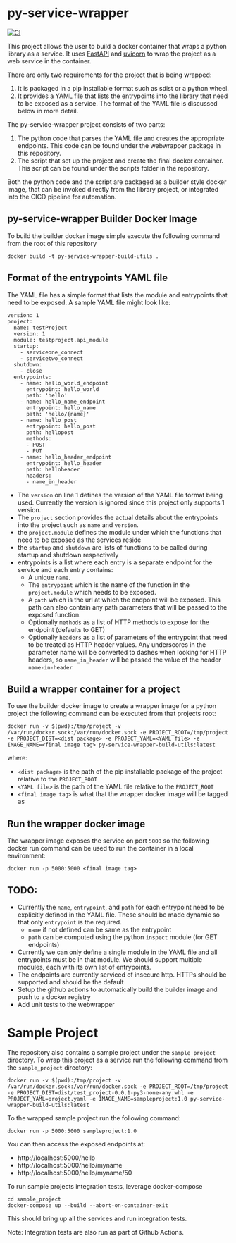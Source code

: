 # py-service-wrapper

[![CI](https://github.com/ayushgarg0694/py-service-wrapper/actions/workflows/main.yml/badge.svg)](https://github.com/ayushgarg0694/py-service-wrapper/actions/workflows/main.yml)

This project allows the user to build a docker container that wraps a python library as a service. It uses [FastAPI](https://fastapi.tiangolo.com/) and [uvicorn](https://www.uvicorn.org/) to wrap the project as a web service in the container.

There are only two requirements for the project that is being wrapped:
1. It is packaged in a pip installable format such as sdist or a python wheel.
2. It provides a YAML file that lists the entrypoints into the library that need to be exposed as a service. The format of the YAML file is discussed below in more detail.

The py-service-wrapper project consists of two parts:

1. The python code that parses the YAML file and creates the appropriate endpoints. This code can be found under the webwrapper package in this repository.
2. The script that set up the project and create the final docker container. This script can be found under the scripts folder in the repository.

Both the python code and the script are packaged as a builder style docker image, that can be invoked directly from the library project, or integrated into the CICD pipeline for automation.

## py-service-wrapper Builder Docker Image
To build the builder docker image simple execute the following command from the root of this repository

`docker build -t py-service-wrapper-build-utils .`

## Format of the entrypoints YAML file
The YAML file has a simple format that lists the module and entrypoints that need to be exposed. A sample YAML file might look like:
```
version: 1
project:
  name: testProject
  version: 1
  module: testproject.api_module
  startup:
    - serviceone_connect
    - servicetwo_connect
  shutdown:
    - close
  entrypoints:
    - name: hello_world_endpoint
      entrypoint: hello_world
      path: 'hello'
    - name: hello_name_endpoint
      entrypoint: hello_name
      path: 'hello/{name}'
    - name: hello_post
      entrypoint: hello_post
      path: hellopost
      methods: 
      - POST
      - PUT
    - name: hello_header_endpoint
      entrypoint: hello_header
      path: helloheader
      headers:
      - name_in_header
```
- The `version` on line 1 defines the version of the YAML file format being used. Currently the version is ignored since this project only supports 1 version.
- The `project` section provides the actual details about the entrypoints into the project such as `name` and `version`.
- the `project.module` defines the module under which the functions that need to be exposed as the services reside
- the `startup` and `shutdown` are lists of functions to be called during startup and shutdown respectively
- entrypoints is a list where each entry is a separate endpoint for the service and each entry contains:
  - A unique `name`.
  - The `entrypoint` which is the name of the function in the `project.module` which needs to be exposed.
  - A `path` which is the url at which the endpoint will be exposed. This path can also contain any path parameters that will be passed to the exposed function.
  - Optionally `methods` as a list of HTTP methods to expose for the endpoint (defaults to GET)
  - Optionally `headers` as a list of parameters of the entrypoint that need to be treated as HTTP header values. Any underscores in the parameter name will be converted to dashes when looking for HTTP headers, so `name_in_header` will be passed the value of the header `name-in-header`

## Build a wrapper container for a project
To use the builder docker image to create a wrapper image for a python project the following command can be executed from that projects root:

`docker run -v $(pwd):/tmp/project -v /var/run/docker.sock:/var/run/docker.sock -e PROJECT_ROOT=/tmp/project -e PROJECT_DIST=<dist package> -e PROJECT_YAML=<YAML file> -e IMAGE_NAME=<final image tag> py-service-wrapper-build-utils:latest`

where:
- `<dist package>` is the path of the pip installable package of the project relative to the `PROJECT_ROOT`
- `<YAML file>` is the path of the YAML file relative to the `PROJECT_ROOT`
- `<final image tag>` is what that the wrapper docker image will be tagged as

## Run the wrapper docker image
The wrapper image exposes the service on port `5000` so the following docker run command can be used to run the container in a local environment:

`docker run -p 5000:5000 <final image tag>`

## TODO:
- Currently the `name`, `entrypoint`, and `path` for each entrypoint need to be explicitly defined in the YAML file. These should be made dynamic so that only `entrypoint` is the required.
  - `name` if not defined can be same as the entrypoint
  - `path` can be computed using the python `inspect` module (for GET endpoints)
- Currently we can only define a single module in the YAML file and all entrypoints must be in that module. We should support multiple modules, each with its own list of entrypoints.
- The endpoints are currently serviced of insecure http. HTTPs should be supported and should be the default
- Setup the github actions to automatically build the builder image and push to a docker registry
- Add unit tests to the webwrapper

# Sample Project
The repository also contains a sample project under the `sample_project` directory. To wrap this project as a service run the following command from the `sample_project` directory:

`docker run -v $(pwd):/tmp/project -v /var/run/docker.sock:/var/run/docker.sock -e PROJECT_ROOT=/tmp/project -e PROJECT_DIST=dist/test_project-0.0.1-py3-none-any.whl -e PROJECT_YAML=project.yaml -e IMAGE_NAME=sampleproject:1.0 py-service-wrapper-build-utils:latest`

To the wrapped sample project run the following command:

`docker run -p 5000:5000 sampleproject:1.0`

You can then access the exposed endpoints at:
- http://localhost:5000/hello
- http://localhost:5000/hello/myname
- http://localhost:5000/hello/myname/50

To run sample projects integration tests, leverage docker-compose

```
cd sample_project
docker-compose up --build --abort-on-container-exit
```

This should bring up all the services and run integration tests.

Note: Integration tests are also run as part of Github Actions.